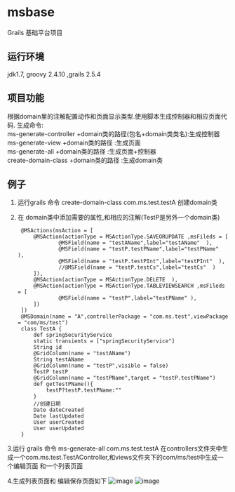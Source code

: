 # msbase
Grails 基础平台项目

## 运行环境
jdk1.7, groovy 2.4.10 ,grails 2.5.4

## 项目功能
根据domain里的注解配置动作和页面显示类型.使用脚本生成控制器和相应页面代码.
生成命令:  
ms-generate-controller +domain类的路径(包名+domain类类名):生成控制器  
ms-generate-view +domain类的路径	:生成页面  
ms-generate-all +domain类的路径  :生成页面+控制器   
create-domain-class +domain类的路径 :生成domain类
## 例子
1. 运行grails 命令 create-domain-class com.ms.test.testA 创建domain类
2. 在 domain类中添加需要的属性,和相应的注解(TestP是另外一个domain类) 
        
        @MSActions(msAction = [
            @MSAction(actionType = MSActionType.SAVEORUPDATE ,msFileds = [
                    @MSField(name = "testAName",label="testAName"  ),
                    @MSField(name = "testP.testPName",label="testPName"  ),
                    @MSField(name = "testP.testPInt",label="testPInt"  ),
                    //@MSField(name = "testP.testCs",label="testCs"  )
            ]),
            @MSAction(actionType = MSActionType.DELETE  ),
            @MSAction(actionType = MSActionType.TABLEVIEWSEARCH ,msFileds = [
                    @MSField(name = "testP",label="testPName" ),
            ])
        ])
        @MSDomain(name = "A",controllerPackage = "com.ms.test",viewPackage = "com/ms/test")
        class TestA {
            def springSecurityService
            static transients = ["springSecurityService"]
            String id
            @GridColumn(name = "testAName")
            String testAName
            @GridColumn(name = "testP",visible = false)
            TestP testP
            @GridColumn(name = "testPName",target = "testP.testPName")
            def getTestPName(){
                testP?testP.testPName:""
            }
            //创建日期
            Date dateCreated
            Date lastUpdated
            User userCreated
            User userUpdated
        }

3.运行 grails 命令 ms-generate-all com.ms.test.testA 在controllers文件夹中生成一个com.ms.test.TestAController,和views文件夹下的com/ms/test中生成一个编辑页面 和一个列表页面

4.生成列表页面和 编辑保存页面如下
![image](http://note.youdao.com/yws/public/resource/408aea5707200ed0f1ff352e5f5579b8/xmlnote/AE818D289E5D40F08DF67A54B4C21DFE/19963) 
![image](http://note.youdao.com/yws/public/resource/408aea5707200ed0f1ff352e5f5579b8/xmlnote/8E5BE4B3DC5840979EA4BDD355E813A9/19968) 
